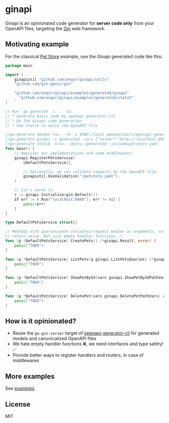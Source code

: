 # ginapi

Ginapi is an opinionated code generator for **server code only** from your OpenAPI files, targeting the [Gin]
web framework.

[Gin]: https://github.com/gin-gonic/gin

## Motivating example

For the classical [Pet Store] example, use the Ginapi generated code like this:

[Pet Store]: ../examples/petstore.yaml

```go
package main

import (
	ginapiutil "github.com/anqur/ginapi/utils"
	"github.com/gin-gonic/gin"

	"github.com/anqur/ginapi/examples/generated/ginapi"
	_ "github.com/anqur/ginapi/examples/generated/statik"
)

// Run `go generate ./...` to:
// * Generate basic code by openapi-generator-cli
// * Do the Ginapi code generation
// * Use statik to serve the OpenAPI file

//go:generate docker run --rm -v $PWD:/local openapitools/openapi-generator-cli generate -i /local/petstore.yaml -g go-gin-server -o /local/generated
//go:generate ginapi -i generated -vars {"server":"http://localhost:8088"}
//go:generate statik -src=. -dest=./generated -include=petstore.yaml
func main() {
	// Register our implementations and some middlewares.
	ginapi.RegisterPetsService(
		&DefaultPetsService{},

		// Optionally, we can validate requests by the OpenAPI file.
		ginapiutil.UseValidation("/petstore.yaml"),
	)

	// Let's serve it.
	r := ginapi.Initialize(gin.Default())
	if err := r.Run("localhost:8088"); err != nil {
		panic(err)
	}
}

type DefaultPetsService struct{}

// Methods with queries/path variables/request bodies as arguments, responses as
// return value. Not just empty handler functions :(.
func (p *DefaultPetsService) CreatePets() (*ginapi.Result, error) {
	panic("TODO")
}

func (p *DefaultPetsService) ListPets(q ginapi.ListPetsQueries) (*ginapi.Pets, error) {
	panic("TODO")
}

func (p *DefaultPetsService) ShowPetById(vars ginapi.ShowPetByIdPathVars) (*ginapi.Pet, error) {
	panic("TODO")
}

func (p *DefaultPetsService) DeletePet(vars ginapi.DeletePetPathVars) error {
	panic("TODO")
}
```

## How is it opinionated?

* Reuse the `go-gin-server` target of [openapi-generator-cli] for generated models and canonicalized OpenAPI files
* We hate empty handler functions ❌, we need interfaces and type safety! ✅
* Provide better ways to register handlers and routers, in case of middlewares

[openapi-generator-cli]: https://github.com/OpenAPITools/openapi-generator-cli

## More examples

See [examples](../examples).

## License

MIT
